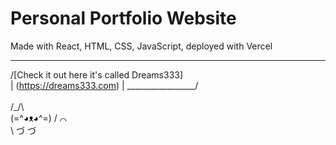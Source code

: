 # Personal Portfolio Website

Made with React, HTML, CSS, JavaScript, deployed with Vercel
<br>
   ___________________
  /[Check it out here it's called Dreams333]  \
  |   (https://dreams333.com)       |
  \_________________/
  \
   \
 /\_/\  
(=^◕ᴥ◕^=)
/   ⌒   \
\ づ  づ


